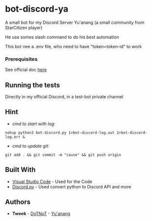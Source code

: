 # bot-discord-ya

A small bot for my Discord Server Yu'anang (a small community from StarCitizen player)

He use somes slash command to do his best automation

This bot nee a .env file, who need to have "token=token-id" to work


### Prerequisites

See official doc [here](https://discordpy.readthedocs.io/en/stable/intro.html) 


## Running the tests

Directly in my official Discord, in a test-bot private channel

## Hint

 - *cmd to start with log:*

`nohup python3 bot-discord.py 1>bot-discord-log.out 2>bot-discord-log.err &`
 - *cmd to update git:*
 
`git add . && git commit -m "cause" && git push origin`


## Built With

  - [Visual Studio Code](https://code.visualstudio.com) - Used
    for the Code
  - [Discord.py](https://discordpy.readthedocs.io/en/stable/) - Used convert python to Discord API and more

## Authors

  - **Tweek** -
    [DoTNoT](https://dotnot.be) -
    [Yu'anang](https://yuanang.space)